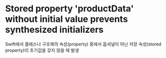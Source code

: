 # Stored property 'productData' without initial value prevents synthesized initializers

Swift에서 클래스나 구조체의 속성(property) 중에서 옵셔널이 아닌 저장 속성(stored property)이 초기값을 갖지 않을 때 발생
